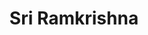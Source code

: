 ---
avatar: /images/people/sri-ramkrishna.jpg
avatar_small: /images/people/sri-ramkrishna_small.jpg
bio: Seasoned GNOME community member, founder of Linux App Summit and Principle Ecosystems
  Engineer at ITRenew.
homepage: null
instagram: null
linkedin: null
title: Sri Ramkrishna
twitter: https://x.com/sramkrishna
type: guest
username: sri-ramkrishna
youtube: null
---
